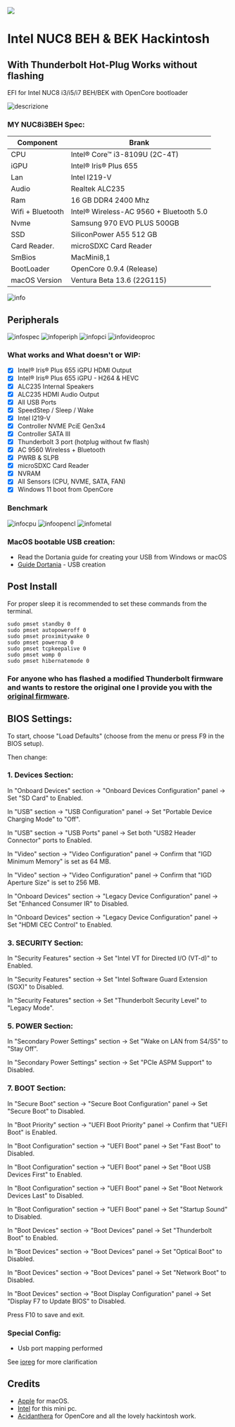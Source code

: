 [![](https://img.shields.io/badge/EFI-Release-informational?style=flat&logo=apple&logoColor=white&color=9debeb)](https://github.com/Lorys89/Intel-NUC8-Hackintosh/releases)

# Intel NUC8 BEH & BEK Hackintosh
## With Thunderbolt Hot-Plug Works without flashing

EFI for Intel NUC8 i3/i5/i7 BEH/BEK with OpenCore bootloader

![descrizione](./Screenshot/pc.png)

### MY NUC8i3BEH Spec:

| Component        | Brank                                  |
| ---------------- | ---------------------------------------|
| CPU              | Intel® Core™ i3-8109U (2C-4T)          |
| iGPU             | Intel® Iris® Plus 655                  |
| Lan              | Intel I219-V                           |
| Audio            | Realtek ALC235                         |
| Ram              | 16 GB DDR4 2400 Mhz                    |
| Wifi + Bluetooth | Intel® Wireless-AC 9560 + Bluetooth 5.0|
| Nvme             | Samsung 970 EVO PLUS 500GB             |
| SSD              | SiliconPower A55 512 GB                |
| Card Reader.     | microSDXC Card Reader                  |
| SmBios           | MacMini8,1                             |
| BootLoader       | OpenCore 0.9.4 (Release)               |
| macOS Version    | Ventura Beta 13.6 (22G115)             |


![info](./Screenshot/INFO.png)

## Peripherals

![infospec](./Screenshot/PC-SPEC.png)
![infoperiph](./Screenshot/PERIPH.png)
![infopci](./Screenshot/PCI.png)
![infovideoproc](./Screenshot/VIDEOPROC.png)

### What works and What doesn't or WIP:

- [x] Intel® Iris® Plus 655 iGPU HDMI Output
- [x] Intel® Iris® Plus 655 iGPU - H264 & HEVC
- [x] ALC235 Internal Speakers
- [x] ALC235 HDMI Audio Output
- [x] All USB Ports 
- [x] SpeedStep / Sleep / Wake
- [x] Intel I219-V
- [x] Controller NVME PciE Gen3x4
- [x] Controller SATA III
- [x] Thunderbolt 3 port (hotplug without fw flash)
- [x] AC 9560 Wireless + Bluetooth
- [x] PWRB & SLPB
- [x] microSDXC Card Reader
- [x] NVRAM
- [x] All Sensors (CPU, NVME, SATA, FAN)
- [x] Windows 11 boot from OpenCore

### Benchmark
![infocpu](./Screenshot/CPU.png)
![infoopencl](./Screenshot/OPENCL.png)
![infometal](./Screenshot/METAL.png)

### MacOS bootable USB creation:
- Read the Dortania guide for creating your USB from Windows or macOS
- [Guide Dortania](https://dortania.github.io/OpenCore-Install-Guide/installer-guide/) - USB creation

## Post Install

For proper sleep it is recommended to set these commands from the terminal.
```
sudo pmset standby 0
sudo pmset autopoweroff 0 
sudo pmset proximitywake 0
sudo pmset powernap 0 
sudo pmset tcpkeepalive 0
sudo pmset womp 0
sudo pmset hibernatemode 0
```

### For anyone who has flashed a modified Thunderbolt firmware and wants to restore the original one I provide you with the [original firmware](https://github.com/Lorys89/Intel-NUC8-Hackintosh/raw/main/Misc/Nuc8-BEH_K-Thunderbolt-FW-NVM46-Original.bin.zip).

## BIOS Settings:
To start, choose "Load Defaults" (choose from the menu or press F9 in the BIOS setup).

Then change:

### 1. Devices Section:

In "Onboard Devices" section → "Onboard Devices Configuration" panel → Set "SD Card" to Enabled.

In "USB" section → "USB Configuration" panel → Set "Portable Device Charging Mode" to "Off".

In "USB" section → "USB Ports" panel → Set both "USB2 Header Connector" ports to Enabled.

In "Video" section → "Video Configuration" panel → Confirm that "IGD Minimum Memory" is set as 64 MB.

In "Video" section → "Video Configuration" panel → Confirm that "IGD Aperture Size" is set to 256 MB.

In "Onboard Devices" section → "Legacy Device Configuration" panel → Set "Enhanced Consumer IR" to Disabled.

In "Onboard Devices" section → "Legacy Device Configuration" panel → Set "HDMI CEC Control" to Enabled.

### 3. SECURITY Section:

In "Security Features" section → Set "Intel VT for Directed I/O (VT-d)" to Enabled.

In "Security Features" section → Set "Intel Software Guard Extension (SGX)" to Disabled.

In "Security Features" section → Set "Thunderbolt Security Level" to "Legacy Mode".

### 5. POWER Section:

In "Secondary Power Settings" section → Set "Wake on LAN from S4/S5" to "Stay Off".

In "Secondary Power Settings" section → Set "PCIe ASPM Support" to Disabled.

### 7. BOOT Section:

In "Secure Boot" section → "Secure Boot Configuration" panel → Set "Secure Boot" to Disabled.

In "Boot Priority" section → "UEFI Boot Priority" panel → Confirm that "UEFI Boot" is Enabled.

In "Boot Configuration" section → "UEFI Boot" panel → Set "Fast Boot" to Disabled.

In "Boot Configuration" section → "UEFI Boot" panel → Set "Boot USB Devices First" to Enabled.

In "Boot Configuration" section → "UEFI Boot" panel → Set "Boot Network Devices Last" to Disabled.

In "Boot Configuration" section → "UEFI Boot" panel → Set "Startup Sound" to Disabled.

In "Boot Devices" section → "Boot Devices" panel → Set "Thunderbolt Boot" to Enabled.

In "Boot Devices" section → "Boot Devices" panel → Set "Optical Boot" to Disabled.

In "Boot Devices" section → "Boot Devices" panel → Set "Network Boot" to Disabled.

In "Boot Devices" section → "Boot Display Configuration" panel → Set "Display F7 to Update BIOS" to Disabled.

Press F10 to save and exit.

### Special Config:

- Usb port mapping performed

See [ioreg](https://raw.githubusercontent.com/Lorys89/Intel-NUC8-Hackintosh/main/IOREG-MacMini8%2C1.ioreg) for more clarification

## Credits

- [Apple](https://apple.com) for macOS.
- [Intel](https://www.intel.it/content/www/it/it/products/details/nuc.html) for this mini pc.
- [Acidanthera](https://github.com/acidanthera) for OpenCore and all the lovely hackintosh work.

